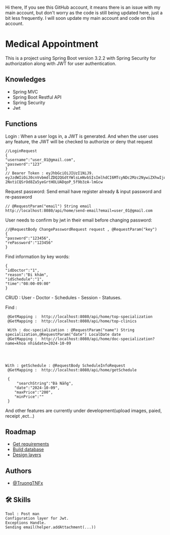 Hi there, If you see this GitHub account, it means there is an issue with my main account, but don't worry as the code is still being updated here, just a bit less frequently. I will soon update my main account and code on this account.


# Medical Appointment 

This is a project using Spring Boot version 3.2.2 with Spring Security for authorization along with JWT for user authentication.




## Knowledges

 - Spring MVC
 - Spring Boot Restful API
 - Spring Security
 - Jwt



## Functions

Login : 
When a user logs in, a JWT is generated. And when the user uses any feature, the JWT will be checked to authorize or deny that request

    
    //LoginRequest
    {
    "username":"user_01@gmail.com",
    "password":"123"
    }
    // Bearer Token : eyJhbGciOiJIUzI1NiJ9.
    eyJzdWIiOiJ0cnVvbmdlZDQ2QGdtYWlsLmNvbSIsImlhdCI6MTcyNDc2Mzc2NywiZXhwIjoxNzI0NzY0NjY3fQ.
    2NxtiCQSrOd8Za5yeGrtHOLUADqoP_5f9b3zA-lmGcw  



Request password: 
    Send email have register already & input password and re-password
    

    // @RequestParam("email") String email
    http://localhost:8080/api/home/send-email?email=user_01@gmail.com
    


User needs to confirm by jwt in their email before changing password: 

    
    //@RequestBody ChangePasswordRequest request , @RequestParam("key")
    {
    "password":"123456",
    "rePassword":"123456"
    }

    
Find information by key words: 
    
    {
	"idDoctor":"1",
	"reason":"Đi khám",
	"idSchedule":"1",
	"time":"08:00-09:00"
    }         

CRUD : User - Doctor - Schedules - Session - Statuses.

Find : 
    
     @GetMapping :  http://localhost:8080/api/home/top-specialization
     @GetMapping :  http://localhost:8080/api/home/top-clinics
     
     With : doc-specialization : @RequestParam("name") String specialization,@RequestParam("date") LocalDate date
     @GetMapping :  http://localhost:8080/api/home/doc-specialization?name=khoa nhi&date=2024-10-09
        
        


    With : getSchedule : @RequestBody ScheduleInfoRequest
     @GetMapping :  http://localhost:8080/api/home/getSchedule 
      
     {
         "searchString":"Đà Nẵng",
        "date":"2024-10-09",
        "maxPrice":"200",
        "minPrice":""
     }
    
And other features are currently under development(upload images, paied, receipt ,ect...)

    


    
    








 
    

## Roadmap

- [Get requirements](https://docs.google.com/document/d/1rRGRPzctYN_VPQ6LlEGjV-zyYfBlH0BOaVfRPepasfY/edit)
- [Build database](https://docs.google.com/document/d/16r2h6WFY7xSB444rZJmGde6QlaU_1iuslSGL6BGEYFM/edit)
- [Design layers](https://docs.google.com/document/d/1A-9NATqidxQOA7ORxwgMNxguGBmIaUbtVRPGOgeFvuQ/edit)

 


## Authors



- [@TruongTNFx](https://www.github.com/TruongTNFx)







## 🛠 Skills

    Tool : Post man
    Configuration layer for Jwt.
    Exceptions Handle.
    Sending email(helper.addAttachment(...))
    








    
